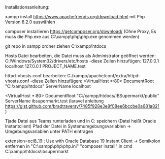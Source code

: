 Installationsanleitung:

xampp install https://www.apachefriends.org/download.html mit Php Version 8.2.0 auswählen

composer installieren https://getcomposer.org/download/ (Ohne Proxy, Es muss die Php.exe aus C:\xampp\php\php.exe genommen werden)

git repo in xampp ordner ziehen C:\xampp\htdocs

Hosts Datei bearbeiten, die Datei muss als Administrator geöffnet werden: C:/Windows/System32/drivers/etc/hosts
-diese Zeilen hinzufügen: 
127.0.0.1	localhost
127.0.0.1	PROJECT_NAME.test

httpd-vhosts.conf bearbeiten: C:/xampp/apache/conf/extra/httpd-vhosts.conf
-diese Zeilen hinzufügen:
<VirtualHost *:80>
    DocumentRoot "C:/xampp/htdocs"
    ServerName localhost
</VirtualHost>

<VirtualHost *:80>
    DocumentRoot "C:/xampp/htdocs/IBSupermarkt/public"
    ServerName ibsupermarkt.test
 </VirtualHost>
(laravel anleitung https://gist.github.com/bradtraversy/7485f928e3e8f08ee6bccbe0a681a821)

Tjade Datei aus Teams runterladen und in C: speichern (Datei heißt Oracle Instantclient)
Pfad der Datei in Systemumgebungsvariablen → Umgebungsvariablen unter PATH eintragen

extension=oci8_19  ; Use with Oracle Database 19 Instant Client → Semikolon entfernen in "C:\xampp\php\php.ini"
"composer install" in cmd C:\xampp\htdocs\ibsupermarkt
